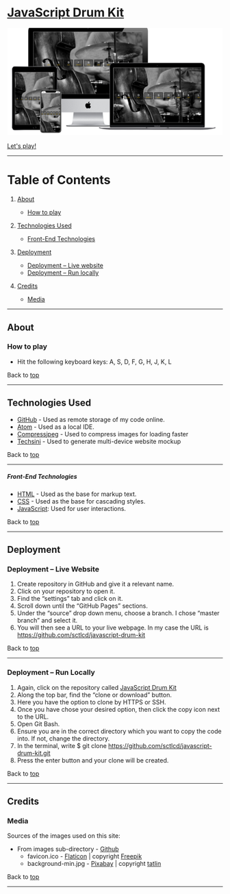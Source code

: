 # [JavaScript Drum Kit](https://sctlcd.github.io/javascript-drum-kit/)

<img src="https://github.com/sctlcd/javascript-drum-kit/blob/master/assets/images/javascript_drum_kit_multi_device_website_mockup.png" alt="JavaScript Drum Kit" width="700">

[Let's play!](https://sctlcd.github.io/javascript-drum-kit/)

---

# Table of Contents <a name="TableOfContents"></a>

1. [About](#About)

	- [How to play](#HowToPlay)

2. [Technologies Used](#TechnologiesUsed)

	- [Front-End Technologies](#Front-end-technologies)

3. [Deployment](#Deployment)

	- [Deployment – Live website](#Deploymentlivewebsite)
	- [Deployment – Run locally](#Deploymentrunlocally)

4. [Credits](#Credits)

	- [Media](#Media)

---

## About <a name="About"></a>

### How to play <a name="HowToPlay"></a>
- Hit the following keyboard keys: A, S, D, F, G, H, J, K, L

Back to [top](#TableOfContents)

 ---

## Technologies Used <a name="TechnologiesUsed"></a>

- [GitHub](https://github.com/) - Used as remote storage of my code online.
- [Atom](https://atom.io/) - Used as a local IDE.
- [Compressjpeg](https://compressjpeg.com/) - Used to compress images for loading faster
- [Techsini](https://techsini.com/multi-mockup/) - Used to generate multi-device website mockup

Back to [top](#TableOfContents)

 ---

##### Front-End Technologies <a name="Front-end-technologies"></a>

- [HTML](https://developer.mozilla.org/en-US/docs/Web/Guide/HTML/HTML5) - Used as the base for markup text.
- [CSS](https://developer.mozilla.org/en-US/docs/Web/CSS/CSS3) - Used as the base for cascading styles.
- [JavaScript](https://www.javascript.com/): Used for user interactions.

Back to [top](#TableOfContents)

 ---

## Deployment <a name="Deployment"></a>

### Deployment – Live Website <a name="Deploymentlivewebsite"></a>

 1.	Create repository in GitHub and give it a relevant name.
 2.	Click on your repository to open it.
 3.	Find the “settings” tab and click on it.
 4.	Scroll down until the “GitHub Pages” sections.
 5.	Under the “source” drop down menu, choose a branch. I chose “master branch” and select it.
 6.	You will then see a URL to your live webpage. In my case the URL is https://github.com/sctlcd/javascript-drum-kit

Back to [top](#TableOfContents)

 ---

### Deployment – Run Locally <a name="Deploymentrunlocally"></a>

1.	Again, click on the repository called [JavaScript Drum Kit](https://github.com/sctlcd/javascript-drum-kit)
2.	Along the top bar, find the “clone or download” button.
3.	Here you have the option to clone by HTTPS or SSH.
4.	Once you have chose your desired option, then click the copy icon next to the URL.
5.	Open Git Bash.
6.	Ensure you are in the correct directory which you want to copy the code into. If not, change the directory.
7.	In the terminal, write
			$ git clone https://github.com/sctlcd/javascript-drum-kit.git
8.	Press the enter button and your clone will be created.

Back to [top](#TableOfContents)

---

## Credits <a name="Credits"></a>

### Media <a name="Media"></a>

Sources of the images used on this site:

- From images sub-directory - [Github](https://github.com/sctlcd/javascript-drum-kit/tree/master/assets/images)
	- favicon.ico - [Flaticon](https://www.flaticon.com/free-icon/drum_141506?term=drum&related_id=140242&origin=search) | copyright [Freepik](https://www.freepik.com)
	- background-min.jpg - [Pixabay](https://pixabay.com/photos/jazz-double-bass-music-concert-199546/) | copyright [tatlin](https://pixabay.com/users/tatlin-28112/)

Back to [top](#TableOfContents)

---
